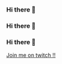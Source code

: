### Hi there 👋
### Hi there 👋
### Hi there 👋
<a target="_blank"
   rel="noopener noreferrer"
   href="https://twitch.tv/eratorr">
  Join me on twitch !!
</a>
